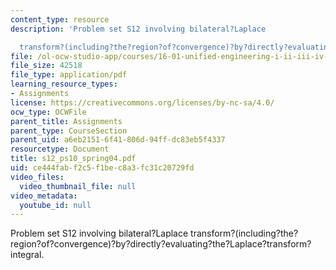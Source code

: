 ```yaml
---
content_type: resource
description: 'Problem set S12 involving bilateral?Laplace

  transform?(including?the?region?of?convergence)?by?directly?evaluating?the?Laplace?transform?integral.'
file: /ol-ocw-studio-app/courses/16-01-unified-engineering-i-ii-iii-iv-fall-2005-spring-2006/ce444fabf2c5f1bec8a3fc31c20729fd_s12_ps10_spring04.pdf
file_size: 42518
file_type: application/pdf
learning_resource_types:
- Assignments
license: https://creativecommons.org/licenses/by-nc-sa/4.0/
ocw_type: OCWFile
parent_title: Assignments
parent_type: CourseSection
parent_uid: a6eb2151-6f41-806d-94ff-dc83eb5f4337
resourcetype: Document
title: s12_ps10_spring04.pdf
uid: ce444fab-f2c5-f1be-c8a3-fc31c20729fd
video_files:
  video_thumbnail_file: null
video_metadata:
  youtube_id: null
---
```

Problem set S12 involving bilateral?Laplace
transform?(including?the?region?of?convergence)?by?directly?evaluating?the?Laplace?transform?integral.
